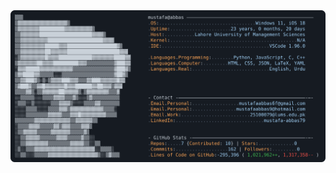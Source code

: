 <a href="https://github.com/Mustafa-79/Mustafa-79">
  <picture>
    <source media="(prefers-color-scheme: dark)" srcset="https://raw.githubusercontent.com/Mustafa-79/Mustafa-79/main/dark_mode.svg">
    <img alt="Mustafa Abbas's GitHub Profile README" src="https://raw.githubusercontent.com/Mustafa-79/Mustafa-79/main/dark_mode.svg">
  </picture>
</a>